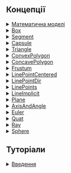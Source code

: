 ## Концепції

<!-- <details>
  <summary><a href="./concept/Overview.md#...">
    LinePoints
  </a></summary>
    ....
</details> -->

<details>
  <summary><a href="./concept/Overview.md">
    Математична моделі
  </a></summary>
    Формальний опис системи за допомогою математичних концепцій та мови.
</details>

<details>
  <summary><a href="./concept/Overview.md#Box">
  Box
  </a></summary>
</details>

<details>
  <summary><a href="./concept/Overview.md#Segment">
  Segment
  </a></summary>
</details>

<details>
  <summary><a href="./concept/Overview.md#Capsule">
  Capsule
  </a></summary>
</details>

<details>
  <summary><a href="./concept/Overview.md#Triangle">
  Triangle
  </a></summary>
</details>

<details>
  <summary><a href="./concept/Overview.md#ConvexPolygon">
  ConvexPolygon
  </a></summary>
</details>

<details>
  <summary><a href="./concept/Overview.md#ConcavePolygon">
  ConcavePolygon
  </a></summary>
</details>

<details>
  <summary><a href="./concept/Overview.md#Frustum">
  Frustum
  </a></summary>
</details>

<details>
  <summary><a href="./concept/Overview.md#LinePointCentered">
  LinePointCentered
  </a></summary>
</details>

<details>
  <summary><a href="./concept/Overview.md#LinePointDir">
  LinePointDir
  </a></summary>
</details>

<details>
  <summary><a href="./concept/Overview.md#LinePoints">
  LinePoints
  </a></summary>
</details>

<details>
  <summary><a href="./concept/Overview.md#Plane">
  LineImplicit
  </a></summary>
</details>

<details>
  <summary><a href="./concept/Overview.md#Plane">
  Plane
  </a></summary>
</details>

<details>
  <summary><a href="./concept/Overview.md#AxisAndAngle">
  AxisAndAngle
  </a></summary>
</details>

<details>
  <summary><a href="./concept/Overview.md#Euler">
  Euler
  </a></summary>
</details>

<details>
  <summary><a href="./concept/Overview.md#Quat">
  Quat
  </a></summary>
</details>

<details>
  <summary><a href="./concept/Overview.md#Ray">
  Ray
  </a></summary>
</details>

<details>
  <summary><a href="./concept/Overview.md#Sphere">
  Sphere
  </a></summary>
</details>

## Туторіали

<details>
  <summary><a href="./tutorial/Introduction.md">
    Введення
  </a></summary>
    Стаття описує основні особливості модуля та принципи його використання.
</details>
